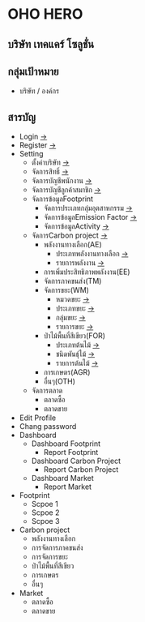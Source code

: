 # OHO HERO

## บริษัท เทคแคร์ โซลูชั่น

## กลุ่มเป้าหมาย

- บริษัท / องค์กร

## สารบัญ

- Login [->](./1-1Login/login_screen.md###Design)
- Register [->](./1-2Register/register_screen.md###Design)
- Setting
  - ตั้งค่าบริษัท [->](./2-1Setting/1setting-company/1.company.md#company)
  - จัดการสิทธิ์ [->](./2-1Setting/2จัดการสิทธิ์/role.md/#rolegroup)
  - จัดการบัญชีพนักงาน [->](./2-1Setting/3จัดการบัญชีพนักงาน/employee.md#employee)
  - จัดการบัญชีลูกค้าสมาชิก [->](./2-1Setting/4จัดการบัญชีลูกค้าสมาชิก/member.md#member)
  - จัดการข้อมูลFootprint
    - จัดการประเภทกลุ่มอุตสาหกรรม [->](./2-1Setting/5จัดการข้อมูลFootprint/1-1จัดการประเภทกลุ่มอุตสาหกรรม.md#จัดการประเภทกลุ่มอุตสาหกรรม)
    - จัดการข้อมูลEmission Factor [->](./2-1Setting/5จัดการข้อมูลFootprint/1-2จัดการข้อมูลEmissionFactor.md#จัดการข้อมูลemission-factor)
    - จัดการข้อมูลActivity [->](./2-1Setting/5จัดการข้อมูลFootprint/1-3จัดการข้อมูลActivity.md#จัดการข้อมูลactivity)
  - จัดการCarbon project [->](./1-2Register/register_screen.md###Design)
    - พลังงานทางเลือก(AE)
      - ประเภทพลังงานทางเลือก [->](./2-1Setting/6จัดการCarbonProject/1-1ประเภทพลังงานทางเลือก.md)
      - รายการพลังงาน [->](./2-1Setting/6จัดการCarbonProject/1-2พลังงานทางเลือก.md)
    - การเพิ่มประสิทธิภาพพลังงาน(EE)
    - จัดการภาคขนส่ง(TM)
    - จัดการขยะ(WM)
      - หมวดขยะ [->](./2-1Setting/6จัดการCarbonProject/4-1%20จัดการขยะ(WM)-หมวดขยะ%20.md)
      - ประเภทขยะ [->](./2-1Setting/6จัดการCarbonProject/4-2%20จัดการขยะ(WM)-ประเภทขยะ.md)
      - กลุ่มขยะ [->](./2-1Setting/6จัดการCarbonProject/4-3%20จัดการขยะ(WM)-กลุ่มขยะ.md)
      - รายการขยะ [->](./2-1Setting/6จัดการCarbonProject/4-4%20จัดการขยะ(WM)-รายการขยะ.md)
    - ป่าไม้พื้นที่สีเขียว(FOR)
      - ประเภทต้นไม้ [->](./2-1Setting/6จัดการCarbonProject/5-1FOR-ประเภทต้นไม้.md)
      - ชนิดพันธุ์ไม้ [->](./2-1Setting/6จัดการCarbonProject/5-2FOR-ชนิดพันธุ์ไม้.md)
      - รายการต้นไม้ [->](./2-1Setting/6จัดการCarbonProject/5-3FOR-รายการต้นไม้.md)
    - การเกษตร(AGR)
    - อื่นๆ(OTH)
  - จัดการตลาด
    - ตลาดซื้อ
    - ตลาดขาย
- Edit Profile
- Chang password
- Dashboard
  - Dashboard Footprint
    - Report Footprint
  - Dashboard Carbon Project
    - Report Carbon Project
  - Dashboard Market
    - Report Market
- Footprint
  - Scpoe 1
  - Scpoe 2
  - Scpoe 3
- Carbon project
  - พลังงานทางเลือก
  - การจัดการภาคขนส่ง
  - การจัดการขยะ
  - ป่าไม้พื้นที่สีเขียว
  - การเกษตร
  - อื่นๆ
- Market
  - ตลาดซื้อ
  - ตลาดขาย
